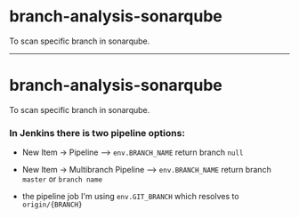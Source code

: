 # branch-analysis-sonarqube
To scan specific branch in sonarqube.

---------------------------------------------------------------------------

# branch-analysis-sonarqube
To scan specific branch in sonarqube.






### In Jenkins there is two pipeline options:

- New Item -> Pipeline --> `env.BRANCH_NAME` return branch `null`
- New Item -> Multibranch Pipeline --> `env.BRANCH_NAME` return branch `master` or `branch name`



- the pipeline job I'm using `env.GIT_BRANCH` which resolves to `origin/{BRANCH}`

